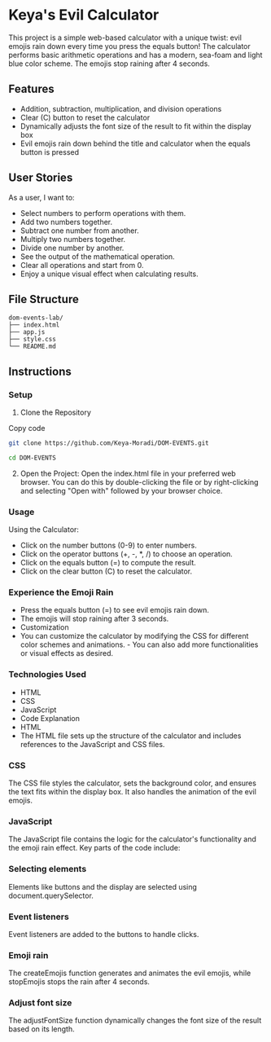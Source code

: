 # Keya's Evil Calculator

This project is a simple web-based calculator with a unique twist: evil emojis rain down every time you press the equals button! The calculator performs basic arithmetic operations and has a modern, sea-foam and light blue color scheme. The emojis stop raining after 4 seconds.

## Features

- Addition, subtraction, multiplication, and division operations
- Clear (C) button to reset the calculator
- Dynamically adjusts the font size of the result to fit within the display box
- Evil emojis rain down behind the title and calculator when the equals button is pressed

## User Stories

As a user, I want to:

- Select numbers to perform operations with them.
- Add two numbers together.
- Subtract one number from another.
- Multiply two numbers together.
- Divide one number by another.
- See the output of the mathematical operation.
- Clear all operations and start from 0.
- Enjoy a unique visual effect when calculating results.

## File Structure

```plaintext
dom-events-lab/
├── index.html
├── app.js
├── style.css
└── README.md
```

## Instructions

### Setup

1. Clone the Repository

Copy code

```sh
git clone https://github.com/Keya-Moradi/DOM-EVENTS.git

cd DOM-EVENTS
```

2. Open the Project:
Open the index.html file in your preferred web browser. You can do this by double-clicking the file or by right-clicking and selecting "Open with" followed by your browser choice.

### Usage

Using the Calculator:

- Click on the number buttons (0-9) to enter numbers.
- Click on the operator buttons (+, -, *, /) to choose an operation.
- Click on the equals button (=) to compute the result.
- Click on the clear button (C) to reset the calculator.

### Experience the Emoji Rain

- Press the equals button (=) to see evil emojis rain down.
- The emojis will stop raining after 3 seconds.
- Customization
- You can customize the calculator by modifying the CSS for different color schemes and animations. - You can also add more functionalities or visual effects as desired.

### Technologies Used

- HTML
- CSS
- JavaScript
- Code Explanation
- HTML
- The HTML file sets up the structure of the calculator and includes references to the JavaScript and CSS files.

### CSS

The CSS file styles the calculator, sets the background color, and ensures the text fits within the display box. It also handles the animation of the evil emojis.

### JavaScript

The JavaScript file contains the logic for the calculator's functionality and the emoji rain effect. Key parts of the code include:

### Selecting elements

Elements like buttons and the display are selected using document.querySelector.

### Event listeners

Event listeners are added to the buttons to handle clicks.

### Emoji rain

The createEmojis function generates and animates the evil emojis, while stopEmojis stops the rain after 4 seconds.

### Adjust font size

The adjustFontSize function dynamically changes the font size of the result based on its length.

